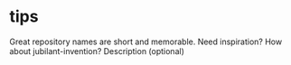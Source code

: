 # tips
Great repository names are short and memorable. Need inspiration? How about jubilant-invention?  Description (optional)
